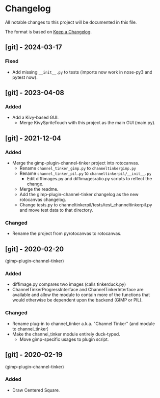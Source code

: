 # Changelog
All notable changes to this project will be documented in this file.

The format is based on [Keep a Changelog](https://keepachangelog.com/en/1.0.0/).


## [git] - 2024-03-17
### Fixed
- Add missing `__init__.py` to tests (imports now work in nose-py3 and pytest now).


## [git] - 2023-04-08
### Added
- Add a Kivy-based GUI.
  - Merge KivySpriteTouch with this project as the main GUI (main.py).


## [git] - 2021-12-04
### Added
- Merge the gimp-plugin-channel-tinker project into rotocanvas.
  - Rename `channel_tinker_gimp.py` to `channeltinkergimp.py`
  - Rename `channel_tinker_pil.py` to `channeltinkerpil/__init__.py`
    - Edit diffimages.py and diffimagesratio.py scripts to reflect the
      change.
  - Merge the readme.
  - Add the gimp-plugin-channel-tinker changelog as the new rotocanvas
    changelog.
  - Change tests.py to channeltinkerpil/tests/test_channeltinkerpil.py
    and move test data to that directory.

### Changed
- Rename the project from pyrotocanvas to rotocanvas.


## [git] - 2020-02-20
(gimp-plugin-channel-tinker)
### Added
- diffimage.py compares two images (calls tinkerduck.py)
- ChannelTinkerProgressInterface and ChannelTinkerInterface are
  available and allow the module to contain more of the functions that
  would otherwise be dependent upon the backend (GIMP or PIL).

### Changed
- Rename plug-in to channel_tinker a.k.a. "Channel Tinker" (and module
  to channel_tinker)
- Make the channel_tinker module entirely duck-typed.
    - Move gimp-specific usages to plugin script.


## [git] - 2020-02-19
(gimp-plugin-channel-tinker)
### Added
- Draw Centered Square.
